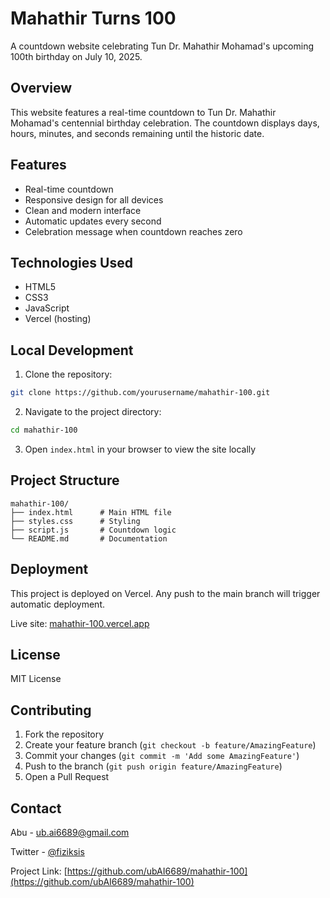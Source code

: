 # Mahathir Turns 100

A countdown website celebrating Tun Dr. Mahathir Mohamad's upcoming 100th birthday on July 10, 2025.

## Overview

This website features a real-time countdown to Tun Dr. Mahathir Mohamad's centennial birthday celebration. The countdown displays days, hours, minutes, and seconds remaining until the historic date.

## Features

- Real-time countdown
- Responsive design for all devices
- Clean and modern interface
- Automatic updates every second
- Celebration message when countdown reaches zero

## Technologies Used

- HTML5
- CSS3
- JavaScript
- Vercel (hosting)

## Local Development

1. Clone the repository:
```bash
git clone https://github.com/yourusername/mahathir-100.git
```

2. Navigate to the project directory:
```bash
cd mahathir-100
```

3. Open `index.html` in your browser to view the site locally

## Project Structure

```
mahathir-100/
├── index.html      # Main HTML file
├── styles.css      # Styling
├── script.js       # Countdown logic
└── README.md       # Documentation
```

## Deployment

This project is deployed on Vercel. Any push to the main branch will trigger automatic deployment.

Live site: [mahathir-100.vercel.app](https://mahathir-100.vercel.app)

## License

MIT License

## Contributing

1. Fork the repository
2. Create your feature branch (`git checkout -b feature/AmazingFeature`)
3. Commit your changes (`git commit -m 'Add some AmazingFeature'`)
4. Push to the branch (`git push origin feature/AmazingFeature`)
5. Open a Pull Request

## Contact

Abu - [ub.ai6689@gmail.com](ub.ai6689@gmail.com)

Twitter - [@fiziksis](https://twitter.com/fiziksis)

Project Link: [https://github.com/ubAI6689/mahathir-100](https://github.com/ubAI6689/mahathir-100)
